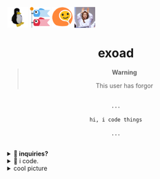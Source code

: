 <div> 
<img src="1689908066576652.gif" height=48 />
<img src="carp_flag.png" height=48 />
<img src="i-gif.gif" height=48 />
<img src="1687431415226689.gif" height=48 />
</div>
<h1 align="center">exoad</h1>


<div align="center">

> **Warning**
>
> This user has forgor

```

...

hi, i code things

...

```

</div>

<br>

<details>
<summary>
<strong>🎀 inquiries?</strong>
</summary>

if you have inquiries regarding my software, give me a forward through my discord server: [link](https://discord.gg/PbJQRT9zQ8)

</details>

<details>
<summary>
🏮 i code.
</summary>

i do stuffs in

1. Java (Swing, LibGDX, Spring, Kotlin)
2. C/C++ (0x, Boost, OpenGL, Lua, Skia)
3. Dart (Flutter)
4. JavaScript (NodeJS)
5. Haxe (OpenFL, Kha)
6. C# (MonoGame)
7. Crostini (ChromeOS Linux container interfacing)

follow through by going to the *inquiries* section

</details>

<details>
  <summary>
    cool picture
  </summary>

<div align="center">
<img src="海沿いの道.png"/>
</div>
  
</details>
